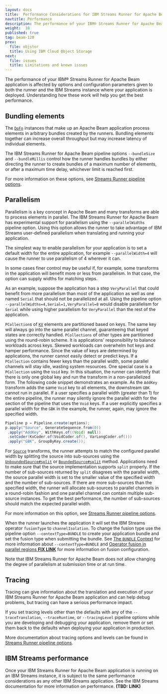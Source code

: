```yaml
---
layout: docs
title:  Performance Considerations for IBM Streams Runner for Apache Beam
navtitle: Performance
description: The performance of your IBM® Streams Runner for Apache Beam application is affected by options and configuration parameters.
weight:  10
published: true
tag: beam-120
prev:
  file: objstor
  title: Using IBM Cloud Object Storage
next:
  file: issues
  title: Limitations and known issues
---
```


The performance of your IBM® Streams Runner for Apache Beam application is
affected by options and configuration parameters given to both the runner
and the IBM Streams instance where your application is deployed.
Understanding how these work will help you get the best performance.

## Bundling elements

The [`DoFn`](https://beam.apache.org/documentation/sdks/javadoc/2.4.0/org/apache/beam/sdk/transforms/DoFn.html)
instances that make up an Apache Beam application process elements in
arbitrary bundles created by the runners. Bundling elements together can
increase overall throughput but may increase latency of individual
elements.

The IBM Streams Runner for Apache Beam pipeline options `--bundleSize` and
`--bundleMillis` control how the runner handles bundles by either directing
the runner to create bundles of a maximum number of elements, or after a
maximum time delay, whichever limit is reached first.

For more information on these options, see [Streams Runner pipeline
options](../reference/#streams-runner-pipeline-options).

## Parallelism

Parallelism is a key concept in Apache Beam and many transforms are able to
process elements in parallel. The IBM Streams Runner for Apache Beam has
experimental support for parallelism using the `--parallelWidths` pipeline
option. Using this option allows the runner to take advantage of IBM
Streams user-defined parallelism when translating and running your
application.

The simplest way to enable parallelism for your application is to set a
default width for the entire application, for example `--parallelWidth=4`
will cause the runner to use parallelism of 4 wherever it can.

In some cases finer control may be useful if, for example, some transforms
in the application will benefit more or less from parallelism. In that
case, the option can supply widths for matching steps.

As an example, suppose the application has a step `VeryParallel` that could
benefit from more parallelism than most of the application as well as one
named `Serial` that should not be parallelized at all. Using the pipeline
option `--parallelWidths=4,Serial=1,VeryParallel=8` would disable
parallelism for `Serial` while using higher parallelism for `VeryParallel`
than the rest of the application.

`PCollection`s of [`KV`](https://beam.apache.org/documentation/sdks/javadoc/2.4.0/org/apache/beam/sdk/values/KV.html) elements are partitioned based on keys. The same key will always go into
the same parallel channel, guaranteeing that keyed states are correctly
handled. `PCollections` of other types are partitioned using the round-robin
scheme. It is applications' responsibility to balance workloads across keys.
Skewed workloads can overwhelm hot keys and hamper performance. Since the
value of keys are determined by applications, the runner cannot easily
detect or predict keys. If a `PCollection` contains fewer keys than the
parallel width, some parallel channels will stay idle, wasting system
resources. One special case is a `PCollection` using the `Void` key. In this
situation, the runner can identify that there is only one global key and
run the transform in a non-parallelized form. The following code snippet
demonstrates an example. As the `AddKey` transform adds the same `Void` key
to all elements, the downstream `GBK` cannot run in parallel. If a user
specifies a parallel width (greater than 1) for the entire pipeline, the
runner may silently ignore the parallel width for the section of the pipeline
that uses the `Void` keys. If a user explicitly specifies a parallel width
for the `GBK` in the example, the runner, again, may ignore the specified width.

```java
Pipeline p = Pipeline.create(options);
p.apply("Source", GenerateSequence.from(0))
 .apply("AddKey", WithKeys.of((Void) null))
 .setCoder(KvCoder.of(VoidCoder.of(), VarLongCoder.of()))
 .apply("GBK", GroupByKey.create());
```

For [`Source`](https://beam.apache.org/documentation/sdks/javadoc/2.4.0/org/apache/beam/sdk/io/Source.html)
transforms, the runner attempts to match the configured parallel width
by splitting the source into sub-sources using the [`UnboundedSource#split`](https://beam.apache.org/documentation/sdks/javadoc/2.4.0/org/apache/beam/sdk/io/UnboundedSource.html) or [`BoundedSource#split`](https://beam.apache.org/documentation/sdks/javadoc/2.4.0/org/apache/beam/sdk/io/BoundedSource.html) method. Applications need to make sure
that the source implementation supports `split` properly. If the number
of sub-sources returned by `split` disagrees with the parallel width, the
source parallel width is set to the smaller value of the specified width and
the number of sub-sources. If there are more sub-sources than the specified
width, the runner will allocate sub-sources to parallel channels in a
round-robin fashion and one parallel channel can contain multiple
sub-source instances. To get the best performance, the number of sub-sources
should match the expected parallel width.

For more information on this option, see [Streams Runner pipeline
options](../beamrunner-6-ref/#streams-runner-pipeline-options).

When the runner launches the application it will set the IBM Streams
operator `fusionType` to `channelIsolation`. To change the fusion type use
the pipeline option `--contextType=BUNDLE` to create your application
bundle and set the fusion type when submitting the bundle. See [The
`BUNDLE` Context](../beamrunner-3-using/#the-bundle-context) for more
information about `--contextType=BUNDLE` and [Operator fusion in parallel
regions **FIX
LINK**](http://leto.svl.ibm.com:9343/help/topic/com.ibm.streams.dev.doc/doc/udpsplpartconfig.html)
for more information on fusion configuration.

Note that IBM Streams Runner for Apache Beam does not allow changing the
degree of parallelism at submission time or at run time.

## Tracing

Tracing can give information about the translation and execution of your
IBM Streams Runner for Apache Beam application and can help debug problems,
but tracing can have a serious performance impact.

If you set tracing levels other than the defaults with any of the
`--traceTranslation`, `--traceRuntime`, or `--tracingLevel` pipeline
options while you are developing and debugging your application, remove
them or set them back to the defaults when deploying your application in
production.

More documentation about tracing options and levels can be found in
[Streams Runner pipeline
options](../beamrunner-6-ref/#streams-runner-pipeline-options).

## IBM Streams performance

Once your IBM Streams Runner for Apache Beam application is running on an
IBM Streams instance, it is subject to the same performance considerations
as any other IBM Streams application. See the IBM Streams documentation for
more information on performance. **(TBD: LINK)**
